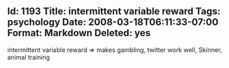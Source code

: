 Id: 1193
Title: intermittent variable reward
Tags: psychology
Date: 2008-03-18T06:11:33-07:00
Format: Markdown
Deleted: yes
--------------
intermittent variable reward =\> makes gambling, twitter work well,
Skinner, animal training

